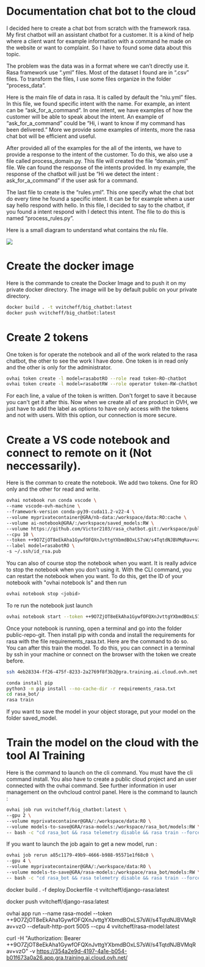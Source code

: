 # Documentation chat bot to the cloud

I decided here to create a chat bot from scratch with the framework rasa. My first chatbot will an assistant chatbot for a customer. It is a kind of help where a client want for example information with a command he made on the website or want to complaint. So I have to found some data about this topic. 

The problem was the data was in a format where we can’t directly use it. Rasa framework use “.yml” files. Most of the dataset I found are in “.csv” files. To transform the files, I use some files organize in the folder “process_data”. 

Here is the main file of data in rasa. It is called by default the “nlu.yml” files. In this file, we found specific intent with the name. For example, an intent can be “ask_for_a_command”. In one intent, we have examples of how the customer will be able to speak about the intent. An example of “ask_for_a_command” could be “Hi, i want to know if my command has been delivered.” More we provide some examples of intents, more the rasa chat bot will be efficient and useful. 

After provided all of the examples for the all of the intents, we have to provide a response to the intent of the customer. To do this, we also use a file called process_domain.py. This file will created the file “domain.yml” file. We can found the response of the intents provided. In my example, the response of the chatbot will just be “Hi we detect the intent : ask_for_a_command” if the user ask for a command. 

The last file to create is the “rules.yml”. This one specify what the chat bot do every time he found a specific intent. It can be for example when a user say hello respond with hello. In this file, I decided to say to the chatbot, if you found a intent respond with I detect this intent. The file to do this is named “process_rules.py”. 

Here is a small diagram to understand what contains the nlu file.

[![](https://mermaid.ink/img/pako:eNpVkdtqwkAQhl9l2KsW1La3QRSPILS9sSdIRCbupFncQ9hsqqn67h2NtXZgYZmZ_5vTTqycJBGJT49FDi_jxALbIH5-fO3URkOmNC2g3e7tR84GVLbcw_BmZgPZABEMyvUyc36Jy5UzBq28bQDDk2SqfBmAtmgKTXsYxzPYIOuCg7V1G-jepb6nMjA1nOWNK8cSUiILkrT6Ik9ycY3tsMHklzqJR2ihdhUE0hoMNQxm2sqk5MFlF3r_H-cj5H_NTeP3nCsB8mNtmTsqod9lEszAoCQIOV1AGnmwDdG6sxAtYcgbVJLXuDvyE8GphhIR8VdShpUOiWhdhd7QK0w1lcecXdNTIjLe8Fx9n4UP98U2EU3skNgD18EquHltVyIKvqKWqAqJgcYK-XpGRBnqkr0kVXD-qbnr6byHHwI1oAA)](https://mermaid.live/edit#pako:eNpVkdtqwkAQhl9l2KsW1La3QRSPILS9sSdIRCbupFncQ9hsqqn67h2NtXZgYZmZ_5vTTqycJBGJT49FDi_jxALbIH5-fO3URkOmNC2g3e7tR84GVLbcw_BmZgPZABEMyvUyc36Jy5UzBq28bQDDk2SqfBmAtmgKTXsYxzPYIOuCg7V1G-jepb6nMjA1nOWNK8cSUiILkrT6Ik9ycY3tsMHklzqJR2ihdhUE0hoMNQxm2sqk5MFlF3r_H-cj5H_NTeP3nCsB8mNtmTsqod9lEszAoCQIOV1AGnmwDdG6sxAtYcgbVJLXuDvyE8GphhIR8VdShpUOiWhdhd7QK0w1lcecXdNTIjLe8Fx9n4UP98U2EU3skNgD18EquHltVyIKvqKWqAqJgcYK-XpGRBnqkr0kVXD-qbnr6byHHwI1oAA)

# Create the docker image

Here is the commande to create the Docker Image and to push it on my private docker directory. The image will be by default public on your private directory.

```bash
docker build . -t vvitcheff/big_chatbot:latest
docker push vvitcheff/big_chatbot:latest
```

# Create 2 tokens 

One token is for operate the notebook and all of the work related to the rasa chatbot, the other to see the work I have done. One token is in read only and the other is only for the administrator. 

```bash
ovhai token create -l model=rasabotRO --role read token-RO-chatbot
ovhai token create -l model=rasabotRW --role operator token-RW-chatbot
```

For each line, a value of the token is written. Don't forget to save it because you can't get it after this. Now when we create all of are product in OVH, we just have to add the label as options to have only access with the tokens and not with users. With this option, our connection is more secure. 

# Create a VS code notebook and connect to remote on it (Not neccessarily). 

Here is the comman to create the notebook. We add two tokens. One for RO only and the other for read and write. 

```bash
ovhai notebook run conda vscode \
--name vscode-ovh-machine \
--framework-version conda-py39-cuda11.2-v22-4 \
--volume myprivatecontainer@GRA/nb-data:/workspace/data:RO:cache \
--volume ai-notebook@GRA/:/workspace/saved_models:RW \
--volume https://github.com/Victor2103/rasa_chatbot.git:/workspace/public-repo-git:RO \
--cpu 10 \
--token ++9O7ZjOT8eEkAha1GywfOFQXnJvttgYXbmdBOxLS7sW/s4TqtdNJBVMqRav+vzO \
--label model=rasabotRO \
-s ~/.ssh/id_rsa.pub 
```

You can also of course stop the notebook when you want. It is really advice to stop the notebook when you don't using it. With the CLI command, you can restart the notebook when you want. To do this, get the ID of your notebook with "ovhai notebook ls" and then run 

```bash
ovhai notebook stop <jobid>
```

To re run the notebook just launch 

```bash
ovhai notebook start --token ++9O7ZjOT8eEkAha1GywfOFQXnJvttgYXbmdBOxLS7sW/s4TqtdNJBVMqRav+vzO <jobid>
```

Once your notebook is running, open a terminal and go into the folder public-repo-git. Then install pip with conda and install the requirements for rasa with the file requirements_rasa.txt. Here are the command to do so. You can after this train the model. To do this, you can connect in a terminal by ssh in your machine or connect on the browser with the token we create before. 

```bash
ssh 4eb28334-ff26-475f-8233-2a2769f8f3b2@gra.training.ai.cloud.ovh.net
```

```bash
conda install pip
python3 -m pip install --no-cache-dir -r requirements_rasa.txt
cd rasa_bot/
rasa train
```

If you want to save the model in your object storage, put your model on the folder saved_model. 

# Train the model on the cloud with the tool AI Training

Here is the command to launch on the cli command. You must have the cli command install. You also have to create a public cloud project and an user connected with the ovhai command. See further information in user management on the ovhcloud control panel. Here is the command to launch :

```bash
ovhai job run vvitcheff/big_chatbot:latest \
--gpu 2 \
--volume myprivatecontainer@GRA/:/workspace/data:RO \
--volume models-to-save@GRA/rasa-models:/workspace/rasa_bot/models:RW \
-- bash -c "cd rasa_bot && rasa telemetry disable && rasa train --force --fixed-model-name customer-model"
```

If you want to launch the job again to get a new model, run : 

```bash
ovhai job rerun a85c1179-49b9-4666-b988-95571e1f68c0 \
--gpu 4 \
--volume myprivatecontainer@GRA/:/workspace/data:RO \
--volume models-to-save@GRA/rasa-models:/workspace/rasa_bot/models:RW \
-- bash -c "cd rasa_bot && rasa telemetry disable && rasa train --force --fixed-model-name customer-model" 
```

docker build . -f deploy.Dockerfile -t vvitcheff/django-rasa:latest

docker push vvitcheff/django-rasa:latest

ovhai app run --name rasa-model --token ++9O7ZjOT8eEkAha1GywfOFQXnJvttgYXbmdBOxLS7sW/s4TqtdNJBVMqRav+vzO --default-http-port 5005 --cpu 4 vvitcheff/rasa-model:latest

curl -H "Authorization: Bearer ++9O7ZjOT8eEkAha1GywfOFQXnJvttgYXbmdBOxLS7sW/s4TqtdNJBVMqRav+vzO" -v https://354a2e9d-4197-4a1e-b054-b01f673a0a26.app.gra.training.ai.cloud.ovh.net/